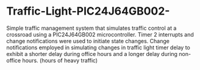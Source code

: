 # Traffic-Light-PIC24J64GB002-
Simple traffic management system that simulates traffic control at a crossroad using a PIC24J64GB002 microcontroller. Timer 2 interrupts and change notifications were used to initiate state changes. Change notifications employed in simulating changes in traffic light timer delay to exhibit a shorter delay during office hours and a longer delay during non-office hours. (hours of heavy traffic)
